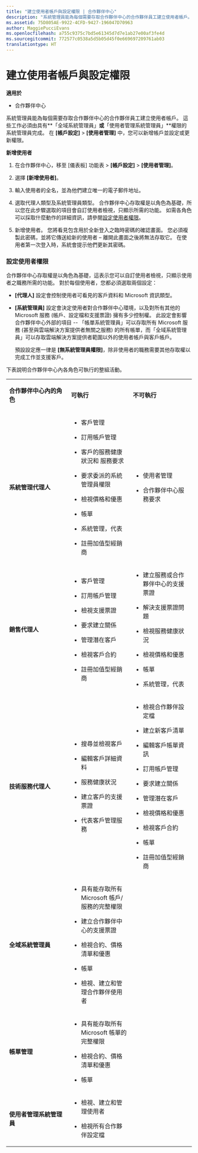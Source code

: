 ```yaml
---
title: "建立使用者帳戶與設定權限 | 合作夥伴中心"
description: "系統管理員能為每個需要存取合作夥伴中心的合作夥伴員工建立使用者帳戶。"
ms.assetid: 75D805AE-9922-4CFD-9427-196047D70963
author: MaggiePucciEvans
ms.openlocfilehash: a755c9375c7bd5e61345d7d7e1ab27e00af3fe4d
ms.sourcegitcommit: 772577c0538a5d5b05d45f0e669697209761ab03
translationtype: HT
---
```

# <a name="create-user-accounts-and-set-permissions"></a>建立使用者帳戶與設定權限

**適用於**

-  合作夥伴中心

系統管理員能為每個需要存取合作夥伴中心的合作夥伴員工建立使用者帳戶。 這些工作必須由具有**「全域系統管理員」**或**「使用者管理系統管理員」**權限的系統管理員完成。 在 **\[帳戶設定\]** &gt; **\[使用者管理\]** 中，您可以新增帳戶並設定或更新權限。

**新增使用者**

1.  在合作夥伴中心，移至 \[儀表板\] 功能表 &gt; **\[帳戶設定\]** &gt; **\[使用者管理\]**。
2.  選擇 **\[新增使用者\]**。

3.  輸入使用者的全名，並為他們建立唯一的電子郵件地址。

4.  選取代理人類型及系統管理員類型。 合作夥伴中心存取權是以角色為基礎，所以您在此步驟選取的項目會自訂使用者檢視，只顯示所需的功能。 如需各角色可以採取什麼動作的詳細資訊，請參閱[設定使用者權限](#setuserpermissions)。

5.  新增使用者。 您將看見包含用於全新登入之臨時密碼的確認畫面。 您必須複製此密碼，並將它傳送給新的使用者 – 離開此畫面之後將無法存取它。 在使用者第一次登入時，系統會提示他們更新其密碼。

### <a href="" id="setuserpermissions"></a>設定使用者權限

合作夥伴中心存取權是以角色為基礎，這表示您可以自訂使用者檢視，只顯示使用者之職務所需的功能。 對於每個使用者，您都必須選取兩個設定：

-   **\[代理人\]** 設定會控制使用者可看見的客戶資料和 Microsoft 資訊類型。

-   **\[系統管理員\]** 設定會決定使用者對合作夥伴中心環境，以及對所有其他的 Microsoft 服務 (帳戶、設定檔和支援票證) 擁有多少控制權。 此設定會影響合作夥伴中心外部的項目 -- 「帳單系統管理員」可以存取所有 Microsoft 服務 (甚至與雲端解決方案提供者無關之服務) 的所有帳單，而「全域系統管理員」可以存取雲端解決方案提供者範圍以外的使用者帳戶與客戶帳戶。

    預設設定應一律是 **\[無系統管理員權限\]**，除非使用者的職務需要其他存取權以完成工作並支援客戶。

下表說明合作夥伴中心內各角色可執行的整組活動。

<table>
<colgroup>
<col width="33%" />
<col width="33%" />
<col width="33%" />
</colgroup>
<tbody>
<tr class="odd">
<td><p><strong>合作夥伴中心內的角色</strong></p></td>
<td><p><strong>可執行</strong></p></td>
<td><p><strong>不可執行</strong></p></td>
</tr>
<tr class="even">
<td><p><strong>系統管理代理人</strong></p></td>
<td><ul>
<li><p>客戶管理</p></li>
<li><p>訂用帳戶管理</p></li>
<li><p>客戶的服務健康狀況和 服務要求</p></li>
<li><p>要求委派的系統管理員權限</p></li>
<li><p>檢視價格和優惠</p></li>
<li><p>帳單</p></li>
<li><p>系統管理，代表</p></li>
<li><p>註冊加值型經銷商</p></li>
</ul></td>
<td><ul>
<li><p>使用者管理</p></li>
<li><p>合作夥伴中心服務要求</p></li>
</ul></td>
</tr>
<tr class="odd">
<td><p><strong>銷售代理人</strong></p></td>
<td><ul>
<li><p>客戶管理</p></li>
<li><p>訂用帳戶管理</p></li>
<li><p>檢視支援票證</p></li>
<li><p>要求建立關係</p></li>
<li><p>管理潛在客戶</p></li>
<li><p>檢視客戶合約</p></li>
<li><p>註冊加值型經銷商</p></li>
</ul></td>
<td><ul>
<li><p>建立服務或合作夥伴中心的支援票證</p></li>
<li><p>解決支援票證問題</p></li>
<li><p>檢視服務健康狀況</p></li>
<li><p>檢視價格和優惠</p></li>
<li><p>帳單</p></li>
<li><p>系統管理，代表</p></li>
</ul></td>
</tr>
<tr class="even">
<td><p><strong>技術服務代理人</strong></p></td>
<td><ul>
<li><p>搜尋並檢視客戶</p></li>
<li><p>編輯客戶詳細資料</p></li>
<li><p>服務健康狀況</p></li>
<li><p>建立客戶的支援票證</p></li>
<li><p>代表客戶管理服務</p></li>
</ul></td>
<td><ul>
<li><p>檢視合作夥伴設定檔</p></li>
<li><p>建立新客戶清單</p></li>
<li><p>編輯客戶帳單資訊</p></li>
<li><p>訂用帳戶管理</p></li>
<li><p>要求建立關係</p></li>
<li><p>管理潛在客戶</p></li>
<li><p>檢視價格和優惠</p></li>
<li><p>檢視客戶合約</p></li>
<li><p>帳單</p></li>
<li><p>註冊加值型經銷商</p></li>
</ul></td>
</tr>
<tr class="odd">
<td><p><strong>全域系統管理員</strong></p></td>
<td><ul>
<li><p>具有能存取所有 Microsoft 帳戶/服務的完整權限</p></li>
<li><p>建立合作夥伴中心的支援票證</p></li>
<li><p>檢視合約、價格清單和優惠</p></li>
<li><p>帳單</p></li>
<li><p>檢視、建立和管理合作夥伴使用者</p></li>
</ul></td>
<td></td>
</tr>
<tr class="even">
<td><p><strong>帳單管理</strong></p></td>
<td><ul>
<li><p>具有能存取所有 Microsoft 帳單的完整權限</p></li>
<li><p>檢視合約、價格清單和優惠</p></li>
<li><p>帳單</p></li>
</ul></td>
<td></td>
</tr>
<tr class="odd">
<td><p><strong>使用者管理系統管理員</strong></p></td>
<td><ul>
<li><p>檢視、建立和管理使用者</p></li>
<li><p>檢視所有合作夥伴設定檔</p></li>
</ul></td>
<td></td>
</tr>
</tbody>
</table>

 

 

 



